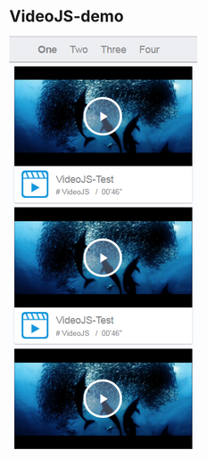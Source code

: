 # VideoJS-demo
<img src="https://github.com/Eaaon/VideoJS-demo/blob/master/card-demo/img/card_view.png">
